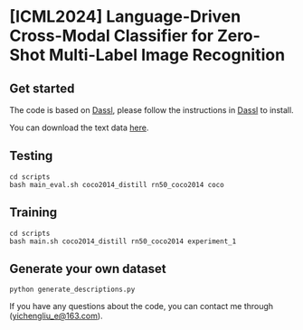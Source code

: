 [ICML2024] Language-Driven Cross-Modal Classifier for Zero-Shot Multi-Label Image Recognition
===

## Get started
The code is based on [Dassl](https://github.com/KaiyangZhou/Dassl.pytorch), please follow the instructions in [Dassl](https://github.com/KaiyangZhou/Dassl.pytorch) to install.

You can download the text data [here](https://pan.quark.cn/s/dfca05fd6e96).
## Testing
```
cd scripts
bash main_eval.sh coco2014_distill rn50_coco2014 coco
```

## Training
```
cd scripts  
bash main.sh coco2014_distill rn50_coco2014 experiment_1
```

## Generate your own dataset
```
python generate_descriptions.py
```

If you have any questions about the code, you can contact me through (yichengliu_e@163.com).
